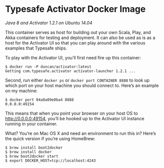 # Typesafe Activator Docker Image

*Java 8 and Activator 1.2.1 on Ubuntu 14.04*

This container serves as host for building out your own Scala, Play, and Akka containers for testing and deployment. It can also be used as is as a host for the Activator UI so that you can play around with the various examples that Typesafe ships.

To play with the Activator UI, you’ll first need fire up this container:

```
$ docker run -P duncan/activator:latest
Getting com.typesafe.activator activator-launcher 1.2.1 ...
```

Second, run either `docker ps` or `docker port CONTAINER 8888` to look up which port on your host machine you should connect to. Here’s an example on my machine:

```
$ docker port 04a0a09e0ba4 8888
0.0.0.0:49154
```

This means that when you point your browser on your host OS to http://0.0.0.0:49154, you’ll be hooked up to the Activator UI instance running in your container. 

What? You’re on Mac OS X and need an environment to run this in? Here’s the quick version if you’re using HomeBrew:

```
$ brew install boot2docker
$ brew install docker
$ brew boot2docker start
$ export DOCKER_HOST=tcp://localhost:4243
```
